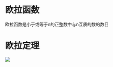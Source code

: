 # 欧拉函数
欧拉函数是小于或等于n的正整数中与n互质的数的数目
# 欧拉定理
![](https://wikimedia.org/api/rest_v1/media/math/render/svg/2e818f3f88d3e71e569f171dd86f31e1903fdc55)